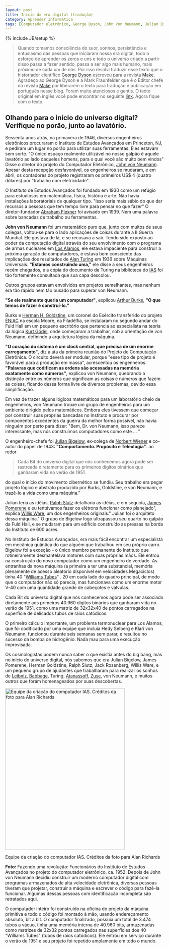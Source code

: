 ```yaml
---
layout: post
title: Início da era digital (tradução)
category: Aprender Informática
tags: [Computador eletrônico, George Dyson, John Von Neumann, Julian Bigelow, válvulas]
---
```


{% include JB/setup %}

> Quando tomamos consciência do suor, sonhos, persistência e entusiasmo das pessoas que iniciaram nossa era digital, todo o esforço de aprender os zeros e uns e todo o universo criado a partir disso passa a fazer sentido, passa a ser algo mais humano, mais próximo de cada um de nós. Por isso resolvi traduzir esse texto que o historiador científico <a href="http://en.wikipedia.org/wiki/George_Dyson_(science_historian)">George Dyson</a> escreveu para a revista [Make](http://www.makezine.com). Agradeço ao George Dyson e a Mark Fraunfelder que é o Editor chefe da revista [Make](http://www.makezine.com) por liberarem o texto para tradução e publicação em português nesse blog. Foram muito atenciosos e gentis. O texto original em inglês você pode encontrar no seguinte [link](http://www.make-digital.com/make/vol06/?pg=192#pg192). Agora fique com o texto:


## Olhando para o início do universo digital? Verifique no porão, junto ao lavatório.

Sessenta anos atrás, na primavera de 1946, diversos engenheiros eletrônicos procuraram o Instituto de Estudos Avançados em Princeton, NJ, e pediram um lugar no porão para utilizar suas ferramentas. Eles estavam sem sorte. "O único espaço realmente utilizável no nosso galpão é aquele lavatório ao lado daqueles homens, para o qual você são muito bem vindos" Disse o diretor do projeto do Computador Eletrônico, <a href="http://en.wikipedia.org/wiki/John_von_Neumann">John von Neumann</a>. Apesar desta recepção desfavorável, os engenheiros se mudaram, e em abril, os contadores do projeto registraram os primeiros US$ 4 (quatro dólares) por "trabalho com eletricidade".

O Instituto de Estudos Avançados foi fundado em 1930 como um refúgio para estudiosos em matemática, física, história e arte. Não havia instalações laboratoriais de qualquer tipo. "Isso seria mais sábio do que dar recursos a pessoas que tem tempo livre para pensar no que fazer" O diretor-fundador <a href="http://en.wikipedia.org/wiki/Abraham_Flexner">Abraham Flexner</a> foi avisado em 1939. Nem uma palavra sobre bancadas de trabalho ou ferramentas.

__John von Neumann__ foi um matemático puro que, junto com muitos de seus colegas, voltou-se para o lado aplicações de coisas durante a II Guerra Mundial. Ele gostava de lá, e se recusava a sair. Tendo sido exposto ao poder da computação digital através do seu envolvimento com o programa de armas nucleares em <a href="http://en.wikipedia.org/wiki/Los_Alamos_National_Laboratory">Los Alamos</a>, ele estava impaciente para construir a próxima geração de computadores, e estava bem consciente das implicações dos resultados de <a href="http://en.wikipedia.org/wiki/Alan_Turing">Alan Turing</a> em 1936 sobre Máquinas Universais. <strong>"Estamos construindo uma,"</strong> ele disse a seus engenheiros recém chegados, e a cópia do documento de Turing na biblioteca do <a href="http://en.wikipedia.org/wiki/Institute_for_Advanced_Study">IAS</a> foi tão fortemente consultada que sua capa descolou.

Outros grupos estavam envolvidos em projetos semelhantes, mas nenhum era tão rápido nem tão ousado para superar von Neumann.

__"Se ele realmente queria um computador"__, explicou <a href="http://en.wikipedia.org/wiki/Arthur_Burks">Arthur Burks</a>, __"O que temos de fazer é construí-lo."__

Burks e <a href="http://en.wikipedia.org/wiki/Herman_Goldstine">Herman H. Goldstine</a>, um coronel do Exército transferido do projeto <a href="http://pt.wikipedia.org/wiki/ENIAC">ENIAC</a> na escola Moore, na Filadélfia, se instalaram no segundo andar do Fuld Hall em um pequeno escritório que pertencia ao especialista na teoria da lógica <a href="http://pt.wikipedia.org/wiki/Kurt_G%C3%B6del">Kurt Gödel</a>, onde começaram a trabalhar, sob a orientação de von Neumann, definindo a arquitetura lógica da máquina.

__"O coração do sistema é um clock central, que precisa de um enorme carregamento"__, diz a ata da primeira reunião do Projeto de Computação Eletrônica. O circuito deverá ser modular, porque "esse tipo de projeto é favorável para a produção em massa", acrescentou os engenheiros. __"Palavras que codificam as ordens são acessadas na memória exatamente como números"__, explicou von Neumann, quebrando a distinção entre os números que significam as coisas e números que fazem as coisas, ficando dessa forma livre de diversos problemas, devido essa simplificação.

Em vez de trazer alguns lógicos matemáticos para um laboratório cheio de engenheiros, von Neumann trouxe um grupo de engenheiros para um ambiente dirigido pelos matemáticos. Embora eles tivessem que começar por construir suas próprias bancadas no Instituto e procurar por componentes excedentes da guerra da melhor forma possível, não havia ninguém por perto para dizer: "Bem, Dr. von Neumann, isso parece interessante, mas nós construímos computadores como este ... "

O engenheiro-chefe foi <a href="http://en.wikipedia.org/wiki/Julian_Bigelow">Julian Bigelow</a>, ex-colega de <a href="http://pt.wikipedia.org/wiki/Norbert_Wiener">Norbert Wiener</a> e co-autor do paper de 1943: <strong>"Comportamento. Propósito e Teleologia"</strong>. ao redor
<blockquote>Cada Bit do universo digital que nós conhecemos agora pode ser rastreada diretamente para os primeiros dígitos binários que ganharam vida no verão de 1951.</blockquote>
do qual o início do movimento cibernético se fundiu. Seu trabalho era pegar projeto lógico e abstrato produzido por Burks, Goldstine, e von Neumann, e trazê-lo a vida como uma máquina."

Julian teria as idéias, <a href="http://www.ieeeghn.org/wiki/index.php/Ralph_J._Slutz">Ralph Slutz</a> detalharia as idéias, e em seguida, <a href="http://www.ieee.org/web/aboutus/history_center/biography/pomerene.html">James Pomerene</a> e eu tentávamos fazer os elétrons funcionar como planejado", explica <a href="http://www.computerhistory.org/events/lectures/johnniac_09151998/ware_bio.shtml">Willis Ware</a>, um dos engenheiros originais." Julian foi o arquiteto dessa máquina." O grupo de Bigelow logo ultrapassou seu quarto no galpão da Fuld Hall, e se mudaram para um edifício construído às pressas na borda do Instituto de 600 acres.

No Instituto de Estudos Avançados, era mais fácil encontrar um especialista em mecânica quântica do que alguém que trabalhou em seu próprio carro. Bigelow foi a exceção - o único membro permanente do Instituto que rotineiramente desmantelava motores com suas próprias mãos. Ele entrou na construção do novo computador como um engenheiro de verdade. As entranhas da nova máquina (a primeira a ter uma substancial, memória plenamente de acesso aleatório disponível em velocidades Megaciclos) tinha 40 "<a href="http://en.wikipedia.org/wiki/Williams_tubes">Williams Tubes</a>" . 20 em cada lado do quadro principal, de modo que o computador não só parecia, mas funcionava como um enorme motor V-40 com uma quantidade grande de cabeçotes e válvulas.

Cada Bit do universo digital que nós conhecemos agora pode ser associado diretamente aos primeiros 40.960 dígitos binários que ganharam vida no verão de 1951, como uma matriz de 32x32x40 de pontos carregados na superfície de delicados tubos de raios catódicos.

O primeiro cálculo importante, um problema termonuclear para Los Alamos, que foi codificado por uma equipe que incluia Hedy Selberg e Klari von Neumann, funcionou durante seis semanas sem parar, e resultou no sucesso da bomba de hidrogênio. Nada mau para uma execução improvisada.

Os cosmologistas podem nunca saber o que existia antes do big bang, mas no início do universo digital, nós sabemos que era Julian Bigelow, James Pomerene, Herman Goldstine, Ralph Slutz, Jack Rosenberg, Willis Ware, e um pequeno grupo de ajudantes que trabalharam para realizar os sonhos de <a href="http://pt.wikipedia.org/wiki/Gottfried_Leibniz">Leibniz</a>, <a href="http://pt.wikipedia.org/wiki/Charles_Babbage">Babbage</a>, Turing, <a href="http://en.wikipedia.org/wiki/John_Vincent_Atanasoff">Atanassoff</a>, <a href="http://en.wikipedia.org/wiki/Konrad_Zuse">Zuse</a>, von Neumann, e muitos outros que foram homenageados por suas descobertas.

<img title="Equipe que criou o computador IAS" src="http://i716.photobucket.com/albums/ww163/valeriofarias/equipe-IAS-Computer.jpg" alt="Equipe da criação do computador IAS. Créditos da foto para Alan Richards" width="380" height="512" />

Equipe da criação do computador IAS. Créditos da foto para Alan Richards

__Foto:__ Fazendo uma revolução: Funcionários do Instituto de Estudos Avançados no projeto do computador eletrônico, ca. 1952. Depois de John von Neumann decidiu construir um moderno computador digital com programas armazenados de alta velocidade eletrônica, diversas pessoas tiveram que projetar, construir a máquina e escrever o código para fazê-la funcionar. Algumas dessas pessoas com identificação incompleta são retratados aqui.

O computador inteiro foi construído na oficina do projeto da máquina primitiva e todo o código foi montado à mão, usando endereçamento absoluto, bit a bit. O computador finalizado, possuia um total de 3.474 tubos a vácuo, tinha uma memória interna de 40.960 bits, armazenadas como matrizes de 32x32 pontos carregados nas superfícies dos 40 "Williams Tubes" (tubos de raios catódicos). Ele entrou em serviço durante o verão de 1951 e seu projeto foi repetido amplamente em todo o mundo.
